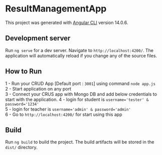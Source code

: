 # ResultManagementApp

This project was generated with [Angular CLI](https://github.com/angular/angular-cli) version 14.0.6.

## Development server

Run `ng serve` for a dev server. Navigate to `http://localhost:4200/`. The application will automatically reload if you change any of the source files.

## How to Run 
1 - Run your CRUD App [Default port : `3001`] using command `node app.js`<br>
2 - Start application on any port<br>
3 - Connect your CRUS app with Mongo DB and add below credentials to start with the application.
4 - login for student is `username='tester' & password='1234'`<br>
5 - login for teacher is `username='admin' & password='admin'`<br>
6 - Go to `http://localhost:4200/` for start using this app


## Build

Run `ng build` to build the project. The build artifacts will be stored in the `dist/` directory.
